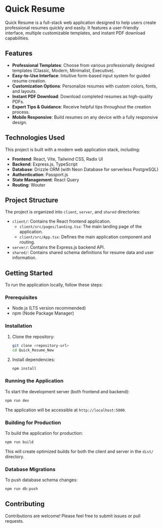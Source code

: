 # Quick Resume

Quick Resume is a full-stack web application designed to help users create professional resumes quickly and easily. It features a user-friendly interface, multiple customizable templates, and instant PDF download capabilities.

## Features

*   **Professional Templates**: Choose from various professionally designed templates (Classic, Modern, Minimalist, Executive).
*   **Easy-to-Use Interface**: Intuitive form-based input system for guided resume creation.
*   **Customization Options**: Personalize resumes with custom colors, fonts, and layouts.
*   **Instant PDF Download**: Download completed resumes as high-quality PDFs.
*   **Expert Tips & Guidance**: Receive helpful tips throughout the creation process.
*   **Mobile Responsive**: Build resumes on any device with a fully responsive design.

## Technologies Used

This project is built with a modern web application stack, including:

*   **Frontend**: React, Vite, Tailwind CSS, Radix UI
*   **Backend**: Express.js, TypeScript
*   **Database**: Drizzle ORM (with Neon Database for serverless PostgreSQL)
*   **Authentication**: Passport.js
*   **State Management**: React Query
*   **Routing**: Wouter

## Project Structure

The project is organized into `client`, `server`, and `shared` directories:

*   `client/`: Contains the React frontend application.
    *   `client/src/pages/landing.tsx`: The main landing page of the application.
    *   `client/src/App.tsx`: Defines the main application component and routing.
*   `server/`: Contains the Express.js backend API.
*   `shared/`: Contains shared schema definitions for resume data and user information.

## Getting Started

To run the application locally, follow these steps:

### Prerequisites

*   Node.js (LTS version recommended)
*   npm (Node Package Manager)

### Installation

1.  Clone the repository:
    ```bash
    git clone <repository-url>
    cd Quick_Resume_New
    ```
2.  Install dependencies:
    ```bash
    npm install
    ```

### Running the Application

To start the development server (both frontend and backend):

```bash
npm run dev
```

The application will be accessible at `http://localhost:5000`.

### Building for Production

To build the application for production:

```bash
npm run build
```

This will create optimized builds for both the client and server in the `dist/` directory.

### Database Migrations

To push database schema changes:

```bash
npm run db:push
```

## Contributing

Contributions are welcome! Please feel free to submit issues or pull requests.